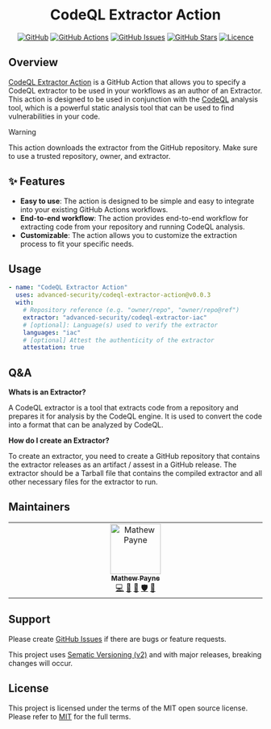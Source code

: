 <!-- markdownlint-disable -->
<div align="center">
<h1>CodeQL Extractor Action</h1>

[![GitHub](https://img.shields.io/badge/github-%23121011.svg?style=for-the-badge&logo=github&logoColor=white)][github]
[![GitHub Actions](https://img.shields.io/github/actions/workflow/status/advanced-security/codeql-extractor-action/main.yml?style=for-the-badge)][github-actions]
[![GitHub Issues](https://img.shields.io/github/issues/advanced-security/codeql-extractor-action?style=for-the-badge)][github-issues]
[![GitHub Stars](https://img.shields.io/github/stars/advanced-security/codeql-extractor-action?style=for-the-badge)][github]
[![Licence](https://img.shields.io/github/license/Ileriayo/markdown-badges?style=for-the-badge)][license]

</div>
<!-- markdownlint-restore -->

## Overview

[CodeQL Extractor Action][github] is a GitHub Action that allows you to specify a CodeQL extractor to be used in your workflows as an author of an Extractor.
This action is designed to be used in conjunction with the [CodeQL][CodeQL] analysis tool, which is a powerful static analysis tool that can be used to find vulnerabilities in your code.

> [!WARNING]
> This action downloads the extractor from the GitHub repository. Make sure to use a trusted repository, owner, and extractor.

## ✨ Features

- **Easy to use**: The action is designed to be simple and easy to integrate into your existing GitHub Actions workflows.
- **End-to-end workflow**: The action provides end-to-end workflow for extracting code from your repository and running CodeQL analysis.
- **Customizable**: The action allows you to customize the extraction process to fit your specific needs.

## Usage

```yml
- name: "CodeQL Extractor Action"
  uses: advanced-security/codeql-extractor-action@v0.0.3
  with:
    # Repository reference (e.g. "owner/repo", "owner/repo@ref")
    extractor: "advanced-security/codeql-extractor-iac"
    # [optional]: Language(s) used to verify the extractor
    languages: "iac"
    # [optional] Attest the authenticity of the extractor
    attestation: true
```

## Q&A

**Whats is an Extractor?**

A CodeQL extractor is a tool that extracts code from a repository and prepares it for analysis by the CodeQL engine. It is used to convert the code into a format that can be analyzed by CodeQL.

**How do I create an Extractor?**

To create an extractor, you need to create a GitHub repository that contains the extractor releases as an artifact / assest in a GitHub release.
The extractor should be a Tarball file that contains the compiled extractor and all other necessary files for the extractor to run.


## Maintainers 

<!-- ALL-CONTRIBUTORS-LIST:START - Do not remove or modify this section -->
<!-- prettier-ignore-start -->
<!-- markdownlint-disable -->
<table>
  <tbody>
    <tr>
      <td align="center" valign="top" width="10%"><a href="https://geekmasher.dev"><img src="https://avatars.githubusercontent.com/u/2772944?v=3?s=100" width="100px;" alt="Mathew Payne"/><br /><sub><b>Mathew Payne</b></sub></a><br /><a href="https://github.com/advanced-security/codeql-extractor-iac/commits?author=geekmasher" title="Code">💻</a> <a href="#research-geekmasher" title="Research">🔬</a> <a href="#maintenance-geekmasher" title="Maintenance">🚧</a> <a href="#security-geekmasher" title="Security">🛡️</a> <a href="#ideas-geekmasher" title="Ideas, Planning, & Feedback">🤔</a></td>
    </tr>
  </tbody>
</table>
<!-- markdownlint-restore -->
<!-- prettier-ignore-end -->
<!-- ALL-CONTRIBUTORS-LIST:END -->

## Support

Please create [GitHub Issues][github-issues] if there are bugs or feature requests.

This project uses [Sematic Versioning (v2)](https://semver.org/) and with major releases, breaking changes will occur.

## License

This project is licensed under the terms of the MIT open source license.
Please refer to [MIT][license] for the full terms.


<!-- Resoucres -->

[license]: ./LICENSE
[github]: https://github.com/advanced-security/codeql-extractor-action
[github-issues]: https://github.com/advanced-security/codeql-extractor-action/issues
[github-actions]: https://github.com/advanced-security/codeql-extractor-action/actions
[github-discussions]: https://github.com/advanced-security/codeql-extractor-action/discussions

[CodeQL]: https://codeql.github.com/
